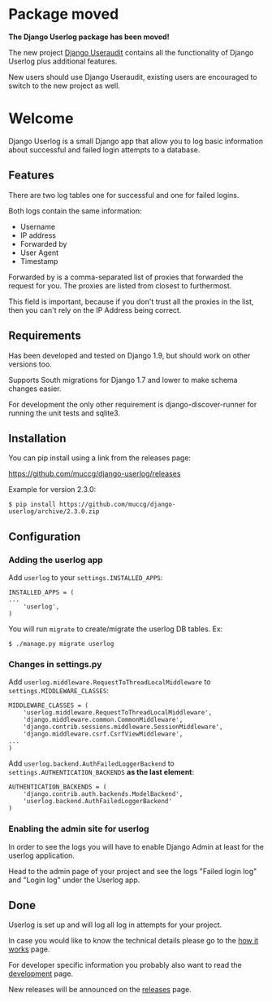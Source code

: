 # Package moved

**The Django Userlog package has been moved!**

The new project [Django Useraudit](https://github.com/muccg/django-useraudit) contains all the functionality of Django Userlog plus additional features.

New users should use Django Useraudit, existing users are encouraged to switch to the new project as well.


# Welcome

Django Userlog is a small Django app that allow you to log basic
information about successful and failed login attempts to a database.

## Features

There are two log tables one for successful and one for failed logins.

Both logs contain the same information:

* Username
* IP address
* Forwarded by
* User Agent
* Timestamp

Forwarded by is a comma-separated list of proxies that forwarded the
request for you. The proxies are listed from closest to furthermost.

This field is important, because if you don't trust all the proxies in
the list, then you can't rely on the IP Address being correct.

## Requirements

Has been developed and tested on Django 1.9, but should work on other
versions too.

Supports South migrations for Django 1.7 and lower to make schema
changes easier.

For development the only other requirement is django-discover-runner
for running the unit tests and sqlite3.

## Installation

You can pip install using a link from the releases page:

https://github.com/muccg/django-userlog/releases

Example for version 2.3.0:

```
$ pip install https://github.com/muccg/django-userlog/archive/2.3.0.zip
```


## Configuration

### Adding the userlog app

Add `userlog` to your `settings.INSTALLED_APPS`:

```
INSTALLED_APPS = (
...
    'userlog',
)
```

You will run `migrate` to create/migrate the userlog DB tables. Ex:

```
$ ./manage.py migrate userlog
```

### Changes in settings.py

Add `userlog.middleware.RequestToThreadLocalMiddleware` to
`settings.MIDDLEWARE_CLASSES`:

```
MIDDLEWARE_CLASSES = (
    'userlog.middleware.RequestToThreadLocalMiddleware',
    'django.middleware.common.CommonMiddleware',
    'django.contrib.sessions.middleware.SessionMiddleware',
    'django.middleware.csrf.CsrfViewMiddleware',
...
)
```

Add `userlog.backend.AuthFailedLoggerBackend` to
`settings.AUTHENTICATION_BACKENDS` **as the last element**:

```
AUTHENTICATION_BACKENDS = (
    'django.contrib.auth.backends.ModelBackend',
    'userlog.backend.AuthFailedLoggerBackend'
)
```

### Enabling the admin site for userlog

In order to see the logs you will have to enable Django Admin at least
for the userlog application.

Head to the admin page of your project and see the logs "Failed login
log" and "Login log" under the Userlog app.

## Done

Userlog is set up and will log all log in attempts for your project.

In case you would like to know the technical details please go to the
[how it works](https://github.com/muccg/django-userlog/wiki/How-it-works)
page.

For developer specific information you probably also want to read the
[development](https://github.com/muccg/django-userlog/wiki/Development)
page.

New releases will be announced on the
[releases](https://github.com/muccg/django-userlog/wiki/Releases)
page.
